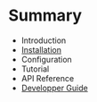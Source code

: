 # Summary

* Introduction
* [Installation](installation.md)
* Configuration
* Tutorial
* API Reference
* [Developper Guide](developper_guide.md)

